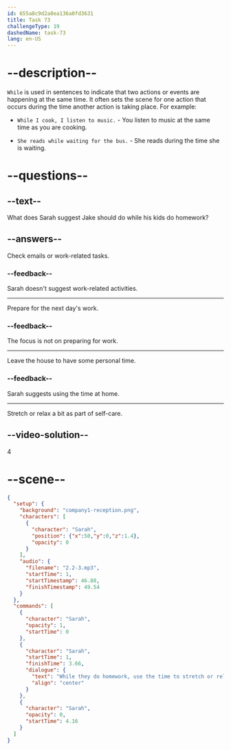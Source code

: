 ```yaml
---
id: 655a8c9d2a0ea136a0fd3631
title: Task 73
challengeType: 19
dashedName: task-73
lang: en-US
---
```


<!-- (Audio) Sarah: While they do homework, use the time to stretch or relax a bit. -->

# --description--

`While` is used in sentences to indicate that two actions or events are happening at the same time. It often sets the scene for one action that occurs during the time another action is taking place. For example:

- `While I cook, I listen to music.` - You listen to music at the same time as you are cooking.

- `She reads while waiting for the bus.` - She reads during the time she is waiting.

# --questions--

## --text--

What does Sarah suggest Jake should do while his kids do homework?

## --answers--

Check emails or work-related tasks.

### --feedback--

Sarah doesn't suggest work-related activities.

---

Prepare for the next day's work.

### --feedback--

The focus is not on preparing for work.

---

Leave the house to have some personal time.

### --feedback--

Sarah suggests using the time at home.

---

Stretch or relax a bit as part of self-care.

## --video-solution--

4

# --scene--

```json
{
  "setup": {
    "background": "company1-reception.png",
    "characters": [
      {
        "character": "Sarah",
        "position": {"x":50,"y":0,"z":1.4},
        "opacity": 0
      }
    ],
    "audio": {
      "filename": "2.2-3.mp3",
      "startTime": 1,
      "startTimestamp": 46.88,
      "finishTimestamp": 49.54
    }
  },
  "commands": [
    {
      "character": "Sarah",
      "opacity": 1,
      "startTime": 0
    },
    {
      "character": "Sarah",
      "startTime": 1,
      "finishTime": 3.66,
      "dialogue": {
        "text": "While they do homework, use the time to stretch or relax a bit.",
        "align": "center"
      }
    },
    {
      "character": "Sarah",
      "opacity": 0,
      "startTime": 4.16
    }
  ]
}
```
